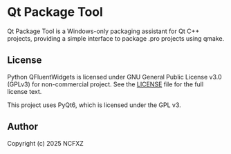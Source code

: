 # Qt Package Tool
Qt Package Tool is a Windows-only packaging assistant for Qt C++ projects, providing a simple interface to package .pro projects using qmake.

## License
Python QFluentWidgets is licensed under GNU General Public License v3.0 (GPLv3) for non-commercial project. See the [LICENSE](https://github.com/NCFXZ/QtPackageTool/blob/main/LICENSE) file for the full license text.

This project uses PyQt6, which is licensed under the GPL v3.

## Author
Copyright (c) 2025 NCFXZ